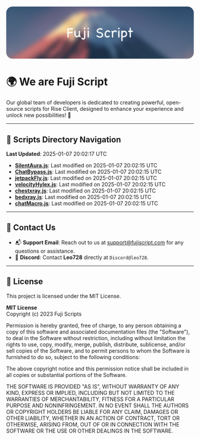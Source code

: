![Banner](.github/b.webp)

# 🌍 **We are Fuji Script**

Our global team of developers is dedicated to creating powerful, open-source scripts for Rise Client, designed to enhance your experience and unlock new possibilities! 🌟

---
<!-- SCRIPTS_NAVIGATION_START -->
## 📂 **Scripts Directory Navigation**

**Last Updated**: 2025-01-07 20:02:17 UTC

- **[SilentAura.js](scripts/SilentAura.js)**: Last modified on 2025-01-07 20:02:15 UTC
- **[ChatBypass.js](scripts/ChatBypass.js)**: Last modified on 2025-01-07 20:02:15 UTC
- **[jetpackFly.js](scripts/jetpackFly.js)**: Last modified on 2025-01-07 20:02:15 UTC
- **[velocityHylex.js](scripts/velocityHylex.js)**: Last modified on 2025-01-07 20:02:15 UTC
- **[chestxray.js](scripts/chestxray.js)**: Last modified on 2025-01-07 20:02:15 UTC
- **[bedxray.js](scripts/bedxray.js)**: Last modified on 2025-01-07 20:02:15 UTC
- **[chatMacro.js](scripts/chatMacro.js)**: Last modified on 2025-01-07 20:02:15 UTC

<!-- SCRIPTS_NAVIGATION_END -->

---

## 💬 **Contact Us**  
- 📬 **Support Email**: Reach out to us at [support@fujiscript.com](mailto:support@fujiscript.com) for any questions or assistance.  
- 💬 **Discord**: Contact **Leo728** directly at `Discord@leo728`.

---

## 📜 **License**

This project is licensed under the MIT License.  

**MIT License**  
Copyright (c) 2023 Fuji Scripts  

Permission is hereby granted, free of charge, to any person obtaining a copy of this software and associated documentation files (the "Software"), to deal in the Software without restriction, including without limitation the rights to use, copy, modify, merge, publish, distribute, sublicense, and/or sell copies of the Software, and to permit persons to whom the Software is furnished to do so, subject to the following conditions:  

The above copyright notice and this permission notice shall be included in all copies or substantial portions of the Software.  

THE SOFTWARE IS PROVIDED "AS IS", WITHOUT WARRANTY OF ANY KIND, EXPRESS OR IMPLIED, INCLUDING BUT NOT LIMITED TO THE WARRANTIES OF MERCHANTABILITY, FITNESS FOR A PARTICULAR PURPOSE AND NONINFRINGEMENT. IN NO EVENT SHALL THE AUTHORS OR COPYRIGHT HOLDERS BE LIABLE FOR ANY CLAIM, DAMAGES OR OTHER LIABILITY, WHETHER IN AN ACTION OF CONTRACT, TORT OR OTHERWISE, ARISING FROM, OUT OF OR IN CONNECTION WITH THE SOFTWARE OR THE USE OR OTHER DEALINGS IN THE SOFTWARE.  
